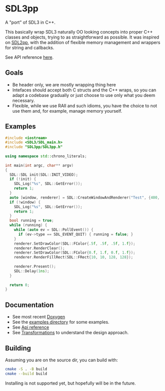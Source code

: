 SDL3pp
======

A "port" of SDL3 in C++.

This basically wrap SDL3 naturally OO looking concepts into proper 
C++ classes and objects, trying to as straightforward as possible.
It was inspired on [SDL2pp](https://github.com/libSDL2pp/libSDL2pp), 
with the addition of flexible memory management and wrappers for 
string and callbacks.

See API reference [here](https://talesm.github.io/SDL3pp/).

## Goals

- Be header only, we are mostly wrapping thing here
- Intefaces should accept both C structs and the C++ wraps, so you
can adapt a codebase gradually or just choose to use only what 
you deem necessary.
- Flexible, while we use RAII and such idioms, you have
the choice to not use them and, for example, manage memory yourself.

## Examples

```cpp
#include <iostream>
#include <SDL3/SDL_main.h>
#include "SDL3pp/SDL3pp.h"
 
using namespace std::chrono_literals;
 
int main(int argc, char** argv)
{
  SDL::SDL init(SDL::INIT_VIDEO);
  if (!init) {
    SDL_Log("%s", SDL::GetError());
    return 1;
  }
  auto [window, renderer] = SDL::CreateWindowAndRenderer("Test", {400, 400});
  if (!window) {
    SDL_Log("%s", SDL::GetError());
    return 1;
  }
  bool running = true;
  while (running) {
    while (auto ev = SDL::PollEvent()) {
      if (ev->type == SDL_EVENT_QUIT) { running = false; }
    }
    renderer.SetDrawColor(SDL::FColor{.5f, .5f, .5f, 1.f});
    renderer.RenderClear();
    renderer.SetDrawColor(SDL::FColor{0.f, 1.f, 0.f, 1.f});
    renderer.RenderFillRect(SDL::FRect{10, 10, 128, 128});
 
    renderer.Present();
    SDL::Delay(1ns);
  }
 
  return 0;
}
```

## Documentation

- See most recent [Doxygen](https://talesm.github.io/SDL3pp/)
- See the [examples directory](https://github.com/talesm/SDL3pp/tree/main/examples)
  for some examples.
- See [Api reference](https://talesm.github.io/SDL3pp/ApiByCategory.html)
- See [Transformations](https://talesm.github.io/SDL3pp/transformations.html) to understand the design approach.

## Building

Assuming you are on the source dir, you can build with:

```sh
cmake -S . -B build
cmake --build build
```

Installing is not supported yet, but hopefully will be in the future.
